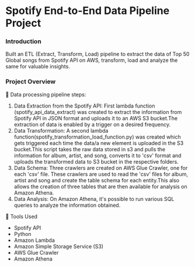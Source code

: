 # Spotify End-to-End Data Pipeline Project

### Introduction
Built an ETL (Extract, Transform, Load) pipeline to extract the data of Top 50 Global songs from Spotify API on AWS, transform, load and analyze the same for valuable insights. 

### Project Overview

🔸 Data processing pipeline steps:

1. Data Extraction from the Spotify API:
   First lambda function (spotify_api_data_extract) was created to extract the information from Spotify API in JSON format and uploads it to an AWS S3 bucket.The extraction of data is 
   enabled by a trigger on a desired frequency.
2. Data Transformation:
   A second lambda function(spotify_transformation_load_function.py) was created which gets triggered each time the data/a new element is uploaded in the S3 bucket.This script takes the 
   raw data stored in s3 and pulls the information for album, artist, and song, converts it to 'csv' format and uploads the transformed data to S3 bucket in the respective folders.
3. Data Schema:
   Three crawlers are created on AWS Glue Crawler, one for each 'csv' file. These crawlers are used to read the 'csv' files for album, artist and song and create the table schema for 
   each entity.This also allows the creation of three tables that are then available for analysis on Amazon Athena.
4. Data Analysis: On Amazon Athena, it's possible to run various SQL queries to analyze the information obtained.

🔸 Tools Used 

- Spotify API 
- Python 
- Amazon Lambda 
- Amazon Simple Storage Service (S3) 
- AWS Glue Crawler 
- Amazon Athena



